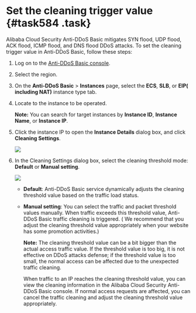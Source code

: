 # Set the cleaning trigger value {#task584 .task}

Alibaba Cloud Security Anti-DDoS Basic mitigates SYN flood, UDP flood, ACK flood, ICMP flood, and DNS flood DDoS attacks. To set the cleaning trigger value in Anti-DDoS Basic, follow these steps:

1.  Log on to the [Anti-DDoS Basic console](https://partners-intl.console.aliyun.com/#/ddosnext). 
2.  Select the region. 
3.  On the **Anti-DDoS Basic** \> **Instances** page, select the **ECS**, **SLB**, or **EIP\( including NAT\)** instance type tab. 
4.  Locate to the instance to be operated. 

    **Note:** You can search for target instances by **Instance ID**, **Instance Name**, or **Instance IP**.

5.  Click the instance IP to open the **Instance Details** dialog box, and click **Cleaning Settings**. 

    ![](http://static-aliyun-doc.oss-cn-hangzhou.aliyuncs.com/assets/img/79450/154814184334075_en-US.png)

6.  In the Cleaning Settings dialog box, select the cleaning threshold mode: **Default** or **Manual setting**. 

    ![](http://static-aliyun-doc.oss-cn-hangzhou.aliyuncs.com/assets/img/79450/154814184334074_en-US.png)

    -   **Default**: Anti-DDoS Basic service dynamically adjusts the cleaning threshold value based on the traffic load status.
    -   **Manual setting**: You can select the traffic and packet threshold values manually. When traffic exceeds this threshold value, Anti-DDoS Basic traffic cleaning is triggered. \( We recommend that you adjust the cleaning threshold value appropriately when your website has some promotion activities.\)

        **Note:** The cleaning threshold value can be a bit bigger than the actual access traffic value. If the threshold value is too big, it is not effective on DDoS attacks defense; if the threshold value is too small, the normal access can be affected due to the unexpected traffic cleaning.

        When traffic to an IP reaches the cleaning threshold value, you can view the cleaning information in the Alibaba Cloud Security Anti-DDoS Basic console. If normal access requests are affected, you can cancel the traffic cleaning and adjust the cleaning threshold value appropriately.


